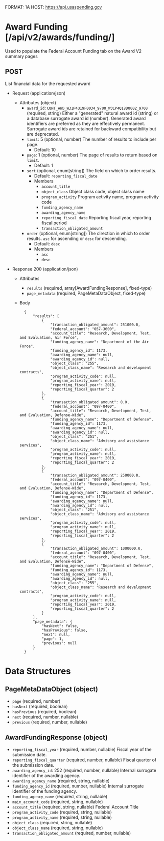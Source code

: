 FORMAT: 1A
HOST: https://api.usaspending.gov

# Award Funding [/api/v2/awards/funding/]

Used to populate the Federal Account Funding tab on the Award V2 summary pages

## POST

List financial data for the requested award

+ Request (application/json)
    + Attributes (object)
        + `award_id`: `CONT_AWD_W31P4Q19F0034_9700_W31P4Q18D0002_9700` (required, string)
            Either a "generated" natural award id (string) or a database surrogate award id (number).  Generated award identifiers are preferred as they are effectively permanent.  Surrogate award ids are retained for backward compatibility but are deprecated.
        + `limit`: 5 (optional, number)
            The number of results to include per page.
            + Default: 10
        + `page`: 1 (optional, number)
            The page of results to return based on `limit`.
            + Default: 1
        + `sort` (optional, enum[string])
            The field on which to order results.
            + Default: `reporting_fiscal_date`
            + Members
                + `account_title`
                + `object_class`
                    Object class code, object class name
                + `program_activity`
                    Program activity name, program activity code
                + `funding_agency_name`
                + `awarding_agency_name`
                + `reporting_fiscal_date`
                    Reporting fiscal year, reporting fiscal period
                + `transaction_obligated_amount`
        + `order` (optional, enum[string])
            The direction in which to order results. `asc` for ascending or `desc` for descending.
            + Default: `desc`
            + Members
                + `asc`
                + `desc`

+ Response 200 (application/json)
    + Attributes
        + `results` (required, array[AwardFundingResponse], fixed-type)
        + `page_metadata` (required, PageMetaDataObject, fixed-type)

    + Body


            {
                "results": [
                    {
                        "transaction_obligated_amount": 251000.0,
                        "federal_account": "057-3600",
                        "account_title": "Research, Development, Test, and Evaluation, Air Force",
                        "funding_agency_name": "Department of the Air Force",
                        "funding_agency_id": 1173,
                        "awarding_agency_name": null,
                        "awarding_agency_id": null,
                        "object_class": "255",
                        "object_class_name": "Research and development contracts",
                        "program_activity_code": null,
                        "program_activity_name": null,
                        "reporting_fiscal_year": 2019,
                        "reporting_fiscal_quarter": 2
                    },
                    {
                        "transaction_obligated_amount": 0.0,
                        "federal_account": "097-0400",
                        "account_title": "Research, Development, Test, and Evaluation, Defense-Wide",
                        "funding_agency_name": "Department of Defense",
                        "funding_agency_id": 1173,
                        "awarding_agency_name": null,
                        "awarding_agency_id": null,
                        "object_class": "251",
                        "object_class_name": "Advisory and assistance services",
                        "program_activity_code": null,
                        "program_activity_name": null,
                        "reporting_fiscal_year": 2019,
                        "reporting_fiscal_quarter": 2
                    },
                    {
                        "transaction_obligated_amount": 250000.0,
                        "federal_account": "097-0400",
                        "account_title": "Research, Development, Test, and Evaluation, Defense-Wide",
                        "funding_agency_name": "Department of Defense",
                        "funding_agency_id": 1173,
                        "awarding_agency_name": null,
                        "awarding_agency_id": null,
                        "object_class": "251",
                        "object_class_name": "Advisory and assistance services",
                        "program_activity_code": null,
                        "program_activity_name": null,
                        "reporting_fiscal_year": 2019,
                        "reporting_fiscal_quarter": 2
                    },
                    {
                        "transaction_obligated_amount": 1000000.0,
                        "federal_account": "097-0400",
                        "account_title": "Research, Development, Test, and Evaluation, Defense-Wide",
                        "funding_agency_name": "Department of Defense",
                        "funding_agency_id": 1173,
                        "awarding_agency_name": null,
                        "awarding_agency_id": null,
                        "object_class": "255",
                        "object_class_name": "Research and development contracts",
                        "program_activity_code": null,
                        "program_activity_name": null,
                        "reporting_fiscal_year": 2019,
                        "reporting_fiscal_quarter": 2
                    }
                ],
                "page_metadata": {
                    "hasNext": false,
                    "hasPrevious": false,
                    "next": null,
                    "page": 1,
                    "previous": null
                }
            }

# Data Structures

## PageMetaDataObject (object)
+ `page` (required, number)
+ `hasNext` (required, boolean)
+ `hasPrevious` (required, boolean)
+ `next` (required, number, nullable)
+ `previous` (required, number, nullable)

## AwardFundingResponse (object)
+ `reporting_fiscal_year` (required, number, nullable)
    Fiscal year of the submission date.
+ `reporting_fiscal_quarter` (required, number, nullable)
    Fiscal quarter of the submission date.
+ `awarding_agency_id`: 252 (required, number, nullable)
    Internal surrogate identifier of the awarding agency.
+ `awarding_agency_name` (required, string, nullable)
+ `funding_agency_id` (required, number, nullable)
    Internal surrogate identifier of the funding agency.
+ `funding_agency_name` (required, string, nullable)
+ `main_account_code`  (required, string, nullable)
+ `account_title`  (required, string, nullable)
    Federal Account Title
+ `program_activity_code` (required, string, nullable)
+ `program_activity_name`  (required, string, nullable)
+ `object_class` (required, string, nullable)
+ `object_class_name`  (required, string, nullable)
+ `transaction_obligated_amount` (required, number, nullable)
